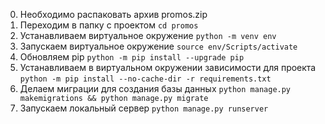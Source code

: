 0. Необходимо распаковать архив promos.zip
1. Переходим в папку с проектом `cd promos`
2. Устанавливаем виртуальное окружение `python -m venv env`
3. Запускаем виртуальное окружение `source env/Scripts/activate`
4. Обновляем pip `python -m pip install --upgrade pip`
5. Устанавливаем в виртуальном окружении зависимости для проекта `python -m pip install --no-cache-dir -r requirements.txt`
6. Делаем миграции для создания базы данных `python manage.py makemigrations && python manage.py migrate`
9. Запускаем локальный сервер `python manage.py runserver`
